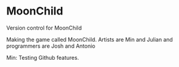 # MoonChild
Version control for MoonChild

Making the game called MoonChild. Artists are Min and Julian and programmers are Josh and Antonio

Min: Testing Github features.